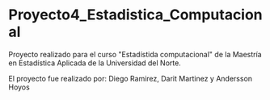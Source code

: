 # Proyecto4_Estadistica_Computacional

Proyecto realizado para el curso "Estadístida computacional" de la Maestría en Estadística Aplicada de la Universidad del Norte.

El proyecto fue realizado por: Diego Ramirez, Darit Martinez y Andersson Hoyos
